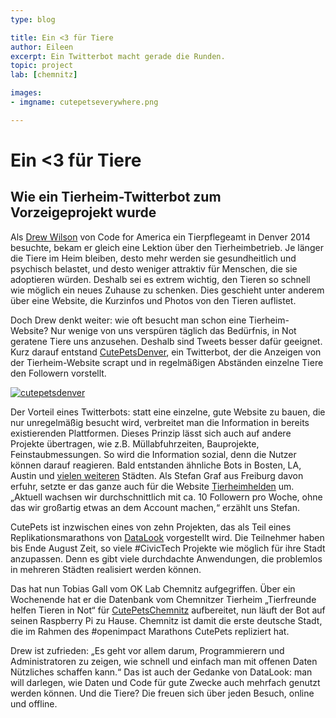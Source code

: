 ```yaml
---
type: blog

title: Ein <3 für Tiere
author: Eileen
excerpt: Ein Twitterbot macht gerade die Runden.
topic: project
lab: [chemnitz]

images:
- imgname: cutepetseverywhere.png

---
```


# Ein <3 für Tiere

## Wie ein Tierheim-Twitterbot zum Vorzeigeprojekt wurde

Als [Drew Wilson][] von Code for America ein Tierpflegeamt in Denver 2014 besuchte, bekam er gleich eine Lektion über den Tierheimbetrieb. Je länger die Tiere im Heim bleiben, desto mehr werden sie gesundheitlich und psychisch belastet, und desto weniger attraktiv für Menschen, die sie adoptieren würden. Deshalb sei es extrem wichtig, den Tieren so schnell wie möglich ein neues Zuhause zu schenken. Dies geschieht unter anderem über eine Website, die Kurzinfos und Photos von den Tieren auflistet.

Doch Drew denkt weiter: wie oft besucht man schon eine Tierheim-Website? Nur wenige von uns verspüren täglich das Bedürfnis, in Not geratene Tiere uns anzusehen. Deshalb sind Tweets besser dafür geeignet. Kurz darauf entstand [CutePetsDenver][], ein Twitterbot, der die Anzeigen von der Tierheim-Website scrapt und in regelmäßigen Abständen einzelne Tiere den Followern vorstellt.

[![cutepetsdenver](/blog/cutepetsdenver.png)](https://twitter.com/CutePetsDenver)

Der Vorteil eines Twitterbots: statt eine einzelne, gute Website zu bauen, die nur unregelmäßig besucht wird, verbreitet man die Information in bereits existierenden Plattformen. Dieses Prinzip lässt sich auch auf andere Projekte übertragen, wie z.B. Müllabfuhrzeiten, Bauprojekte, Feinstaubmessungen. So wird die Information sozial, denn die Nutzer können darauf reagieren. Bald entstanden ähnliche Bots in Bosten, LA, Austin und [vielen weiteren][] Städten. Als Stefan Graf aus Freiburg davon erfuhr, setzte er das ganze auch für die Website [Tierheimhelden][] um. &bdquo;Aktuell wachsen wir durchschnittlich mit ca. 10 Followern pro Woche, ohne das wir großartig etwas an dem Account machen,&ldquo; erzählt uns Stefan.

CutePets ist inzwischen eines von zehn Projekten, das als Teil eines Replikationsmarathons von [DataLook][] vorgestellt wird. Die Teilnehmer haben bis Ende August Zeit, so viele #CivicTech Projekte wie möglich für ihre Stadt anzupassen. Denn es gibt viele durchdachte Anwendungen, die problemlos in mehreren Städten realisiert werden können.

Das hat nun Tobias Gall vom OK Lab Chemnitz aufgegriffen. Über ein Wochenende hat er die Datenbank vom Chemnitzer Tierheim &bdquo;Tierfreunde helfen Tieren in Not&ldquo; für [CutePetsChemnitz][] aufbereitet, nun läuft der Bot auf seinen Raspberry Pi zu Hause. Chemnitz ist damit die erste deutsche Stadt, die im Rahmen des #openimpact Marathons CutePets repliziert hat.

Drew ist zufrieden: &bdquo;Es geht vor allem darum, Programmierern und Administratoren zu zeigen, wie schnell und einfach man mit offenen Daten Nützliches schaffen kann.&ldquo; Das ist auch der Gedanke von DataLook: man will darlegen, wie Daten und Code für gute Zwecke auch mehrfach genutzt werden können. Und die Tiere? Die freuen sich über jeden Besuch, online und offline.

[Tierheimhelden]: https://twitter.com/THH_Tiere
[CutePetsChemnitz]: https://twitter.com/petschemnitz
[Drew Wilson]: https://twitter.com/drewSaysGoVeg
[vielen weiteren]: https://github.com/codeforamerica/CutePets/blob/master/where.geojson
[CutePetsDenver]: https://twitter.com/CutePetsDenver
[DataLook]: http://blog.datalook.io/openimpact-project-shortlist/
